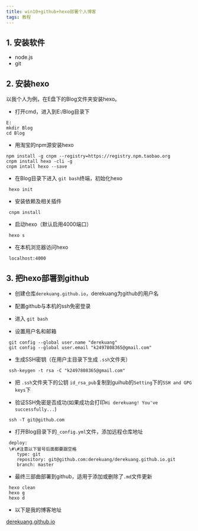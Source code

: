 ```yaml
---
title: win10+github+hexo部署个人博客
tags: 教程
---
```


## 1. 安装软件

- node.js
- git

## 2. 安装hexo

以我个人为例，在E盘下的Blog文件夹安装hexo。

- 打开cmd，进入到E:/Blog目录下

```
E:  
mkdir Blog  
cd Blog 
```

- 用淘宝的npm源安装hexo

```
npm install -g cnpm --registry=https://registry.npm.taobao.org  
cnpm install hexo -cli -g  
cnpm intall hexo --save
```

- 在Blog目录下进入 `git bash`终端，初始化hexo  

```
 hexo init  
```

- 安装依赖及相关插件  

```
 cnpm install  
```

- 启动hexo（默认启用4000端口）

```
 hexo s
```

- 在本机浏览器访问hexo

```
 localhost:4000
```

## 3. 把hexo部署到github

- 创建仓库`derekuang.github.io`，derekuang为github的用户名

- 配置github与本机的ssh免密登录

- 进入 `git bash`

- 设置用户名和邮箱

```
 git config --global user.name "derekuang"
 git config --global user.email "k2497808365@gmail.com"
```

- 生成SSH密钥（在用户主目录下生成 `.ssh`文件夹）

```
 ssh-keygen -t rsa -C "k2497808365@gmail.com"
```

- 把 `.ssh`文件夹下的公钥 `id_rsa_pub`复制到guihub的`Setting`下的`SSH and GPG keys`下

- 验证SSH免密是否成功(如果成功会打印`Hi derekuang! You've successfully...`)

```
 ssh -T git@github.com
```

- 打开Blog目录下的`_config.yml`文件，添加远程仓库地址

```
 deploy:  
 \#\#注意以下冒号后面都要跟空格 
 	type: git  
 	repository: git@github.com:derekuang/derekuang.github.io.git  
 	branch: master
```

- 最终三部曲部署到github，适用于添加或删除了`.md`文件更新

```
 hexo clean  
 hexo g
 hexo d
```

- 以下是我的博客地址

[derekuang.github.io](derekuang.github.io)